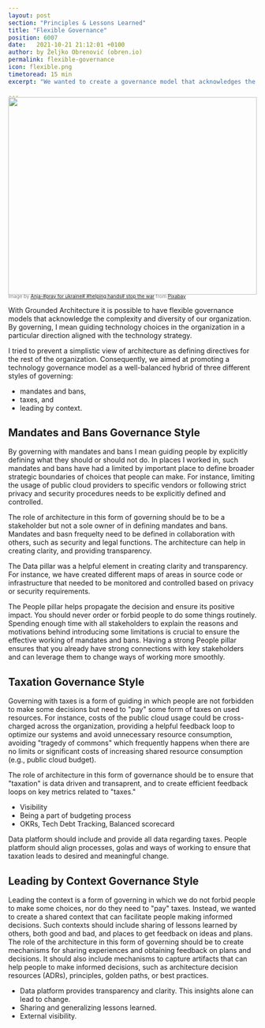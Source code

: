 ```yaml
---
layout: post
section: "Principles & Lessons Learned"
title: "Flexible Governance"
position: 6007
date:   2021-10-21 21:12:01 +0100
author: by Željko Obrenović (obren.io)
permalink: flexible-governance
icon: flexible.png
timetoread: 15 min
excerpt: "We wanted to create a governance model that acknowledges the complexity and diversity of our organization. We aimed at promoting a technology governance model as a well-balanced hybrid of three different ways of governing: mandates and bans, taxes, and leading by context."

---
```

<img style="margin-top: -20px; width: 100%; height: 400px; object-fit: cover" 
     src="assets/images/arch/parliament-366199_1920.jpg">
<div style="font-size: 70%; margin-top: -16px; color: grey; margin-bottom: 12px">
Image by <a href="https://pixabay.com/users/cocoparisienne-127419/?utm_source=link-attribution&amp;utm_medium=referral&amp;utm_campaign=image&amp;utm_content=366199">Anja-#pray for ukraine# #helping hands# stop the war</a> from <a href="https://pixabay.com/?utm_source=link-attribution&amp;utm_medium=referral&amp;utm_campaign=image&amp;utm_content=366199">Pixabay</a>
</div>


With Grounded Architecture it is possible to have flexible governance models that acknowledge the complexity and diversity of our organization. By governing, I mean guiding technology choices in the organization in a particular direction aligned with the technology strategy. 

I tried to prevent a simplistic view of architecture as defining directives for the rest of the organization. Consequently, we aimed at promoting a technology governance model as a well-balanced hybrid of three different styles of governing:
* mandates and bans,
* taxes, and
* leading by context.


## Mandates and Bans Governance Style

By governing with mandates and bans I mean guiding people by explicitly defining what they should or should not do. In places I worked in, such mandates and bans have had a limited by important place to define broader strategic boundaries of choices that people can make. For instance, limiting the usage of public cloud providers to specific vendors or following strict privacy and security procedures needs to be explicitly defined and controlled. 

The role of architecture in this form of governing should be to be a stakeholder but not a sole owner of in defining mandates and bans. Mandates and basn frequelty need to be defined in collaboration with others, such as security and legal functions. The architecture can help in creating clarity, and providing transparency.

The Data pillar was a helpful element in creating clarity and transparency. For instance, we have created different maps of areas in source code or infrastructure that needed to be monitored and controlled based on privacy or security requirements.

The People pillar helps propagate the decision and ensure its positive impact. You should never order or forbid people to do some things routinely. Spending enough time with all stakeholders to explain the reasons and motivations behind introducing some limitations is crucial to ensure the effective working of mandates and bans. Having a strong People pillar ensures that you already have strong connections with key stakeholders and can leverage them to change ways of working more smoothly.


## Taxation Governance Style

Governing with taxes is a form of guiding in which people are not forbidden to make some decisions but need to "pay" some form of taxes on used resources. For instance, costs of the public cloud usage could be cross-charged across the organization, providing a helpful feedback loop to optimize our systems and avoid unnecessary resource consumption, avoiding "tragedy of commons" which frequently happens when there are no limits or significant costs of increasing shared resource consumption (e.g., public cloud budget). 


The role of architecture in this form of governance should be to ensure that "taxation" is data driven and transaprent, and to create efficient feedback loops on key metrics related to "taxes."

* Visibility
* Being a part of budgeting process
* OKRs, Tech Debt Tracking, Balanced scorecard

Data platform should include and provide all data regarding taxes. People platform should align processes, golas and ways of working to ensure that taxation leads to desired and meaningful change.


## Leading by Context Governance Style

Leading the context is a form of governing in which we do not forbid people to make some choices, nor do they need to "pay" taxes. Instead, we wanted to create a shared context that can facilitate people making informed decisions. Such contexts should include sharing of lessons learned by others, both good and bad, and places to get feedback on ideas and plans. The role of the architecture in this form of governing should be to create mechanisms for sharing experiences and obtaining feedback on plans and decisions. It should also include mechanisms to capture artifacts that can help people to make informed decisions, such as architecture decision resources (ADRs), principles, golden paths, or best practices.

* Data platform provides transparency and clarity. This insights alone can lead to change. 
* Sharing and generalizing lessons learned.
* External visibility.


